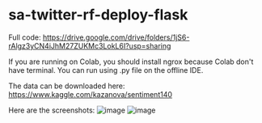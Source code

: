 # sa-twitter-rf-deploy-flask

Full code: 
https://drive.google.com/drive/folders/1jS6-rAlgz3yCN4iJhM27ZUKMc3LokL6I?usp=sharing

If you are running on Colab, you should install ngrox because Colab don't have terminal.
You can run using .py file on the offline IDE.

The data can be downloaded here: https://www.kaggle.com/kazanova/sentiment140

Here are the screenshots:
![image](https://user-images.githubusercontent.com/62101089/148643781-effbf6b9-457d-481b-868e-b34040da263f.png)
![image](https://user-images.githubusercontent.com/62101089/148643791-96556613-cb24-42e9-be11-804940bd75ed.png)


